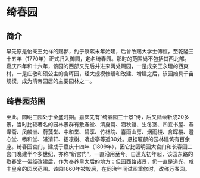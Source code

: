 # 绮春园

## 简介

早先原是怡亲王允祥的赐邸，约于康熙末年始建，后曾改赐大学士傅恒，至乾隆三十五年（1770年）正式归入御园，定名绮春园。那时的范围尚不包括其西北部。嘉庆四年和十六年，该园的西部又先后并进来两处赐园，一是成亲王永瑆的西爽村，一是庄敬和硕公主的含晖园，经大规模修缮和改建、增建之后，该园始具千亩规模，成为清帝园居的主要园林之一。

## 绮春园范围

至此，圆明三园处于全盛时期。嘉庆先有“绮春园三十景”诗，后又陆续新成20多景，当时比较著名的园林景群有敷春堂、清夏斋、涵秋馆、生冬室、四宜书屋、春泽斋、凤麟洲、蔚藻堂、中和堂、碧享、竹林院、喜雨山房、烟雨楼、含晖楼、澄心堂、畅和堂、湛清轩、招凉榭、凌虚亭等近30处。悬挂匾额的园林建筑有百余座。绮春园宫门，建成于嘉庆十四年（1809年），因它比圆明园大宫门和长春园二宫门晚建半个多世纪，亦称“新宫门”，一直沿用至今。自道光初年起，该园东路的敷春堂一带经改建后，作为奉养皇太后的地方；但园西路诸景，仍一直是道光、咸丰皇帝的园居范围。该园1860年被毁后，在同治年间试图重修时，改称万春园。